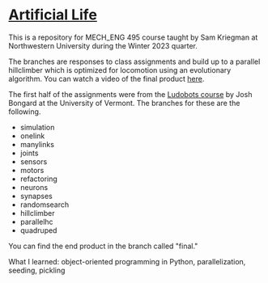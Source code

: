 # [Artificial Life](https://www.mccormick.northwestern.edu/mechanical/academics/courses/descriptions/495-artificial-life.html)

This is a repository for MECH_ENG 495 course taught by Sam Kriegman at Northwestern University during the Winter 2023 quarter. 

The branches are responses to class assignments and build up to a parallel hillclimber which is optimized for locomotion using an evolutionary algorithm. You can watch a video of the final product [here](https://youtu.be/-bC79AYuqt0).

The first half of the assignments were from the [Ludobots course](https://www.reddit.com/r/ludobots/wiki/installation/) by Josh Bongard at the University of Vermont. The branches for these are the following.
- simulation
- onelink
- manylinks
- joints
- sensors
- motors
- refactoring
- neurons
- synapses
- randomsearch
- hillclimber
- parallelhc
- quadruped

You can find the end product in the branch called "final."

What I learned: object-oriented programming in Python, parallelization, seeding, pickling
